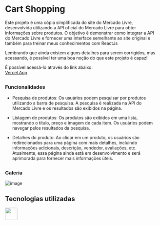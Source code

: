# Cart Shopping
Este projeto é uma cópia simplificada do site do Mercado Livre, desenvolvida utilizando a API oficial do Mercado Livre para obter informações sobre produtos. O objetivo é demonstrar como integrar a API do Mercado Livre e fornecer uma interface semelhante ao site original e também para treinar meus conhecimentos com ReactJs

Lembrando que ainda existem alguns detalhes para serem corrigidos, mas acessando, é possível ter uma boa noção do que este projeto é capaz!

É possível acessá-lo através do link abaixo: <br>
<a href="https://cart-shopping-beta.vercel.app/">Vercel App</a>
## 

### Funcionalidades
* Pesquisa de produtos: Os usuários podem pesquisar por produtos utilizando a barra de pesquisa. A pesquisa é realizada na API do Mercado Livre e os resultados são exibidos na página.

* Listagem de produtos: Os produtos são exibidos em uma lista, mostrando o título, preço e imagem de cada item. Os usuários podem navegar pelos resultados da pesquisa.

* Detalhes do produto: Ao clicar em um produto, os usuários são redirecionados para uma página com mais detalhes, incluindo informações adicionais, descrição, vendedor, avaliações, etc. Atualmente, essa página ainda está em desenvolvimento e será aprimorada para fornecer mais informações úteis.
## 

### Galeria
![image](https://github.com/marcosjunior00/cart_shopping/assets/132008242/94345fc5-a1ce-4917-a354-c8db7645c5ec)


## Tecnologias utilizadas
<img src="https://cdn.jsdelivr.net/gh/devicons/devicon/icons/react/react-original.svg" width="40" />

